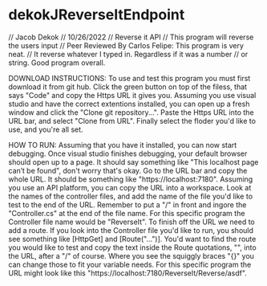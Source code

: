 # dekokJReverseItEndpoint
// Jacob Dekok
// 10/26/2022
// Reverse it API
// This program will reverse the users input
// Peer Reviewed By Carlos Felipe: This program is very neat. 
// It reverse whatever I typed in. Regardless if it was a number
// or string. Good program overall.

DOWNLOAD INSTRUCTIONS:
To use and test this program you must first download it from git hub.
Click the green button on top of the filess, that says "Code" and copy the Https
URL it gives you. Assuming you use visual studio and have the correct extentions
installed, you can open up a fresh window and click the "Clone git repository...".
Paste the Https URL into the URL bar, and select "Clone from URL". Finally select
the floder you'd like to use, and you're all set.

HOW TO RUN:
Assuming that you have it installed, you can now start debugging. Once visual studio
finishes debugging, your default browser should open up to a page. It should say
something like "This localhost page can’t be found", don't worry that's okay. Go to
the URL bar and copy the whole URL. It should be something like "https://localhost:7180".
Assuming you use an API platform, you can copy the URL into a workspace. Look at the
names of the controller files, and add the name of the file you'd like to test to the end
of the URL. Remember to put a "/" in front and ingore the "Controller.cs" at the end of the
file name. For this specific program the Controller file name would be "ReverseIt". To finish
off the URL we need to add a route. If you look into the Controller file you'd like to run,
you should see something like [HttpGet] and [Route("...")]. You'd want to find the route
you would like to test and copy the text inside the Route quotations, "", into the URL,
after a "/" of course. Where you see the squiggly braces "{}" you can change those to
fit your variable needs. For this specific program the URL might look like this
"https://localhost:7180/ReverseIt/Reverse/asdf".
